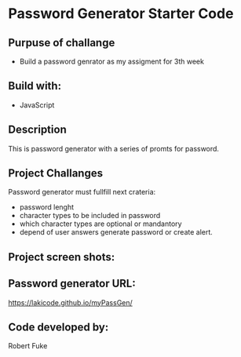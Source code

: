 
# Password Generator Starter Code

## Purpuse of challange
* Build a password genrator as my assigment for 3th week 

## Build with:
 - JavaScript

## Description
This is password generator with a series of 
promts for password.

## Project Challanges
Password generator must fullfill next crateria:
 - password lenght
 - character types to be included in password
 - which character types are optional or mandantory
 - depend of user answers generate password or create alert.

 ## Project screen shots:

 ## Password generator URL:
 https://lakicode.github.io/myPassGen/

 ## Code developed by:
 Robert Fuke
 

